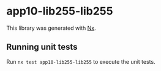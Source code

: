 # app10-lib255-lib255

This library was generated with [Nx](https://nx.dev).

## Running unit tests

Run `nx test app10-lib255-lib255` to execute the unit tests.
